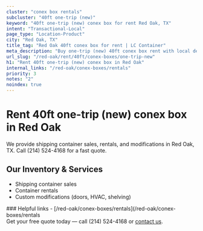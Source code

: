 ```yaml
---
cluster: "conex box rentals"
subcluster: "40ft one-trip (new)"
keyword: "40ft one-trip (new) conex box for rent Red Oak, TX"
intent: "Transactional-Local"
page_type: "Location-Product"
city: "Red Oak, TX"
title_tag: "Red Oak 40ft conex box for rent | LC Container"
meta_description: "Buy one-trip (new) 40ft conex box rent with local delivery in Red Oak, TX. LC Container — local Since 2003. Request a fast quote today."
url_slug: "/red-oak/rent/40ft/conex-boxes/one-trip-new"
h1: "Rent 40ft one-trip (new) conex box in Red Oak"
internal_links: "/red-oak/conex-boxes/rentals"
priority: 3
notes: "2"
noindex: true
---
```


# Rent 40ft one-trip (new) conex box in Red Oak

We provide shipping container sales, rentals, and modifications in Red Oak, TX. Call (214) 524-4168 for a fast quote.

## Our Inventory & Services
- Shipping container sales
- Container rentals
- Custom modifications (doors, HVAC, shelving)

<div data-section="internal-links">
### Helpful links
- [/red-oak/conex-boxes/rentals](/red-oak/conex-boxes/rentals
</div>

<div data-section="cta">
Get your free quote today — call (214) 524-4168 or <a href="/contact">contact us</a>.
</div>

<script type="application/ld+json">{"@context":"https://schema.org","@type":"FAQPage","mainEntity":[{"@type":"Question","name":"How much does delivery cost in Red Oak, TX?","acceptedAnswer":{"@type":"Answer","text":"Delivery costs vary by distance and container size. Most deliveries in Red Oak, TX range from $150-$300. Call (214) 524-4168 for an exact quote based on your specific location."}},{"@type":"Question","name":"Do you offer financing or payment plans?","acceptedAnswer":{"@type":"Answer","text":"We accept major credit cards, checks, and can discuss commercial terms for bulk purchases. Call (214) 524-4168 to discuss options."}},{"@type":"Question","name":"Can you customize containers in Red Oak, TX?","acceptedAnswer":{"@type":"Answer","text":"Yes — we perform modifications like doors, HVAC, insulation, and shelving. Request a custom quote at (214) 524-4168 or via our contact form."}}]}</script>
